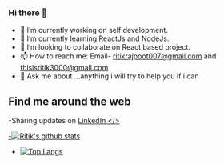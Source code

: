 ### Hi there 👋


- 🔭 I’m currently working on self development.
- 🌱 I’m currently learning ReactJs and NodeJs.
- 👯 I’m looking to collaborate on React based project.
- 📫 How to reach me: Email- ritikrajpoot007@gmail.com and thisisritik3000@gmail.com
- 💬 Ask me about ...anything i will try to help you if i can  


## Find me around the web
-Sharing updates on <a href ="https://www.linkedin.com/in/ritik-rajpoot/">LinkedIn </> 



-[![Ritik's github stats](https://github-readme-stats.vercel.app/api?username=rits008)](https://github.com/rits008/github-readme-stats)

- [![Top Langs](https://github-readme-stats.vercel.app/api/top-langs/?username=rits008&layout=compact)](https://github.com/rits008/github-readme-stats)


